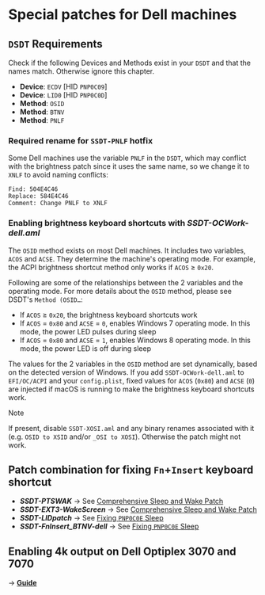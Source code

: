 # Special patches for Dell machines

## `DSDT` Requirements
Check if the following Devices and Methods exist in your `DSDT` and that the names match. Otherwise ignore this chapter.

  - **Device**: `ECDV` [HID `PNP0C09`]
  - **Device**: `LID0` [HID `PNP0C0D`]
  - **Method**: `OSID`
  - **Method**: `BTNV`
  - **Method**: `PNLF`

### Required rename for `SSDT-PNLF` hotfix
Some Dell machines use the variable `PNLF` in the `DSDT`, which may conflict with the brightness patch since it uses the same name, so we change it to `XNLF` to avoid naming conflicts:

```text
Find: 504E4C46
Replace: 584E4C46
Comment: Change PNLF to XNLF
```
### Enabling brightness keyboard shortcuts with *SSDT-OCWork-dell.aml*

The `OSID` method exists on most Dell machines. It includes two variables, `ACOS` and `ACSE`. They determine the machine's operating mode. For example, the ACPI brightness shortcut method only works if `ACOS` ≥ `0x20`. 

Following are some of the relationships between the 2 variables and the operating mode. For more details about the `OSID` method, please see DSDT's `Method (OSID…`:

- If `ACOS` ≥ `0x20`, the brightness keyboard shortcuts work
- If `ACOS` = `0x80` and `ACSE` = `0`, enables Windows 7 operating mode. In this mode, the power LED pulses during sleep
- If `ACOS` = `0x80` and `ACSE` = `1`, enables Windows 8 operating mode. In this mode, the power LED is off during sleep

The values for the 2 variables in the `OSID` method are set dynamically, based on the detected version of Windows. If you add `SSDT-OCWork-dell.aml` to `EFI/OC/ACPI` and your `config.plist`, fixed values for `ACOS` (`0x80`) and `ACSE`  (`0`) are injected if macOS is running to make the brightness keyboard shortcuts work.

> [!NOTE]
> 
> If present, disable `SSDT-XOSI.aml` and any binary renames associated with it (e.g. `OSID to XSID` and/or `_OSI to XOSI`). Otherwise the patch might not work.

## Patch combination for fixing `Fn`+`Insert` keyboard shortcut

- ***SSDT-PTSWAK*** &rarr; See [Comprehensive Sleep and Wake Patch](https://github.com/5T33Z0/OC-Little-Translated/tree/main/04_Fixing_Sleep_and_Wake_Issues/PTSWAK_Sleep_and_Wake_Fix)
- ***SSDT-EXT3-WakeScreen*** &rarr; See [Comprehensive Sleep and Wake Patch](https://github.com/5T33Z0/OC-Little-Translated/tree/main/04_Fixing_Sleep_and_Wake_Issues/PTSWAK_Sleep_and_Wake_Fix)
- ***SSDT-LIDpatch*** &rarr; See [Fixing `PNP0C0E` Sleep](https://github.com/5T33Z0/OC-Little-Translated/tree/main/04_Fixing_Sleep_and_Wake_Issues/PNP0C0E_Sleep_Correction_Method)
- ***SSDT-FnInsert_BTNV-dell*** &rarr; See [Fixing `PNP0C0E` Sleep](https://github.com/5T33Z0/OC-Little-Translated/tree/main/04_Fixing_Sleep_and_Wake_Issues/PNP0C0E_Sleep_Correction_Method)

## Enabling 4k output on Dell Optiplex 3070 and 7070
&rarr; [**Guide**](https://github.com/5T33Z0/OC-Little-Translated/blob/main/05_Laptop-specific_Patches/Brand-specific_Patches/Dell_Special_Patch/Enable_4k_Dell_Optiplex.md)